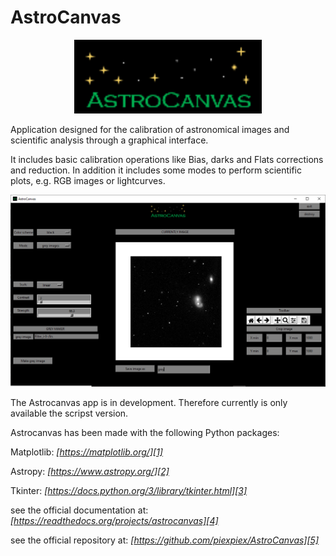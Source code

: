 # AstroCanvas

<p align="center">
<img src="configuration/Logo.gif" width=300>



Application designed for the calibration of astronomical images and scientific analysis through a graphical interface.

It includes basic calibration operations like Bias, darks and Flats corrections and reduction. In addition it includes some modes to perform scientific plots, e.g. RGB images or lightcurves.

<p align="center">
<img src="docs/figures/fig9.png" width=900>

The Astrocanvas app is in development. Therefore currently is only available the scripst version.

Astrocanvas has been made with the following Python packages:

Matplotlib: *[https://matplotlib.org/][1]*
 
Astropy: *[https://www.astropy.org/][2]*

Tkinter: *[https://docs.python.org/3/library/tkinter.html][3]*

[1]: https://matplotlib.org/

[2]: https://www.astropy.org/

[3]: https://docs.python.org/3/library/tkinter.html

see the official documentation at: *[https://readthedocs.org/projects/astrocanvas][4]*

see the official repository at: *[https://github.com/piexpiex/AstroCanvas][5]*

[4]: https://readthedocs.org/projects/astrocanvas/

[5]: https://github.com/piexpiex/AstroCanvas
